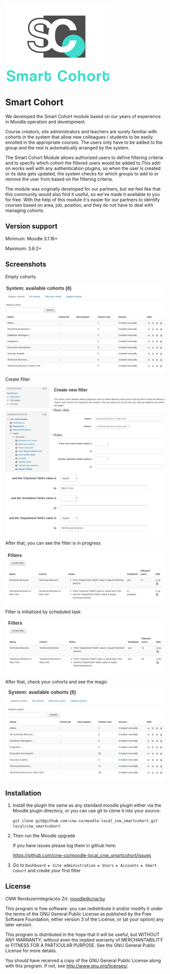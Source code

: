 ![Smart Cohort](docs/logo.png?raw=true)

# Smart Cohort #

We developed the Smart Cohort module based on our years of experience in Moodle operation and development.

Course creators, site administrators and teachers are surely familiar with cohorts in the system that allow new colleagues / students to be easily enrolled in the appropriate courses. The users only have to be added to the group and the rest is automatically arranged by the system.

The Smart Cohort Module allows authorized users to define filtering criteria and to specify which cohort the filtered users would be added to.This add-on works well with any authentication plugins, so when the user is created or its data gets updated, the system checks for which groups to add to or remove the user from based on the filtering criteria.

The module was originally developed for our partners, but we feel like that this community would also find it useful, so we've made it available to you for free. With the help of this module it's easier for our partners to identify courses based on area, job, position, and they do not have to deal with managing cohorts.

## Version support ##

Minimum: Moodle 3.1.16+

Maximum: 3.6.2+

## Screenshots ##

Empty cohorts

![](docs/001_available_cohorts.png?raw=true)

Create filter

![](docs/007_create_with_2_rules.png?raw=true)
![](docs/008_rules.png?raw=true)

After that, you can see the filter is in progress

![](docs/009_initializing.png?raw=true)

Filter is initialized by scheduled task

![](docs/010_initialized.png?raw=true)

After that, check your cohorts and see the magic

![](docs/011_cohort_uploaded.png?raw=true)


## Installation ##

1. Install the plugin the same as any standard moodle plugin either via the
Moodle plugin directory, or you can use git to clone it into your source:

     `git clone git@github.com:cnw-co/moodle-local_cnw_smartcohort.git local/cnw_smartcohort`
     
2. Then run the Moodle upgrade

    If you have issues please log them in github here:
    
    https://github.com/cnw-co/moodle-local_cnw_smartcohort/issues
    
3. Go to `Dashboard ► Site administration ► Users ► Accounts ► Smart Cohort` and create your first filter


## License ##

CNW Rendszerintegrációs Zrt. <moodle@cnw.hu>

This program is free software: you can redistribute it and/or modify it under
the terms of the GNU General Public License as published by the Free Software
Foundation, either version 3 of the License, or (at your option) any later
version.

This program is distributed in the hope that it will be useful, but WITHOUT ANY
WARRANTY; without even the implied warranty of MERCHANTABILITY or FITNESS FOR A
PARTICULAR PURPOSE.  See the GNU General Public License for more details.

You should have received a copy of the GNU General Public License along with
this program.  If not, see <http://www.gnu.org/licenses/>.

